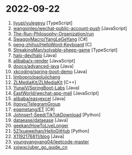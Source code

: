 # 2022-09-22

1. [liyupi/yulegeyu](https://github.com/liyupi/yulegeyu "羊了个羊纯前端实现版【鱼了个鱼】，自定义关卡+图案+无限道具，可在线玩：https://yulegeyu.cn") [TypeScript]
2. [wangxinleo/wechat-public-account-push](https://github.com/wangxinleo/wechat-public-account-push "微信公众号推送-给女朋友的浪漫") [JavaScript]
3. [The-Run-Philosophy-Organization/run](https://github.com/The-Run-Philosophy-Organization/run "润学全球官方指定GITHUB，整理润学宗旨、纲领、理论和各类润之实例；解决为什么润，润去哪里，怎么润三大问题； 并成为新中国人的核心宗教，核心信念。") 
4. [SwaggyMacro/YangLeGeYang](https://github.com/SwaggyMacro/YangLeGeYang "免抓包版本，羊了个羊 助手，羊了个羊一键通关，自动获取Token，羊了个羊辅助，本项目仅用于学习研究使用，请勿将本项目的任何内容用于商业或非法目的，否则后果自负。") [C#]
5. [peng-zhihui/HelloWord-Keyboard](https://github.com/peng-zhihui/HelloWord-Keyboard "") [C]
6. [StreakingMan/solvable-sheep-game](https://github.com/StreakingMan/solvable-sheep-game "能够解出来的“羊了个羊”小游戏demo（react实现）") [TypeScript]
7. [halo-dev/halo](https://github.com/halo-dev/halo "✍ 一款现代化的开源博客 / CMS 系统。") [Java]
8. [alibaba/x-render](https://github.com/alibaba/x-render "🚴‍♀️ 阿里 - 很易用的中后台「表单 / 表格 / 图表」解决方案") [JavaScript]
9. [doocs/advanced-java](https://github.com/doocs/advanced-java "😮 Core Interview Questions & Answers For Experienced Java(Backend) Developers | 互联网 Java 工程师进阶知识完全扫盲：涵盖高并发、分布式、高可用、微服务、海量数据处理等领域知识") [Java]
10. [xkcoding/spring-boot-demo](https://github.com/xkcoding/spring-boot-demo "该项目已成功集成 actuator(监控)、admin(可视化监控)、logback(日志)、aopLog(通过AOP记录web请求日志)、统一异常处理(json级别和页面级别)、freemarker(模板引擎)、thymeleaf(模板引擎)、Beetl(模板引擎)、Enjoy(模板引擎)、JdbcTemplate(通用JDBC操作数据库)、JPA(强大的ORM框架)、mybatis(强大的ORM框架)、通用Mapper(快速操作Mybatis)、PageHelper(通用的Mybatis分页插件)、mybatis-plus(快速操作Mybatis)、BeetlSQL(强大的ORM框架)、upload(本地文件上传和七牛云文件上传)、redis(缓存)、ehcache(缓存)、ema…") [Java]
11. [limbopro/paolujichang](https://github.com/limbopro/paolujichang "跑路机场名单收集（2020-2022），欢迎投稿。") 
12. [ZLMediaKit/ZLMediaKit](https://github.com/ZLMediaKit/ZLMediaKit "WebRTC/RTSP/RTMP/HTTP/HLS/HTTP-FLV/WebSocket-FLV/HTTP-TS/HTTP-fMP4/WebSocket-TS/WebSocket-fMP4/GB28181/SRT server and client framework based on C++11") [C++]
13. [YunaiV/SpringBoot-Labs](https://github.com/YunaiV/SpringBoot-Labs "一个涵盖六个专栏：Spring Boot 2.X、Spring Cloud、Spring Cloud Alibaba、Dubbo、分布式消息队列、分布式事务的仓库。希望胖友小手一抖，右上角来个 Star，感恩 1024") [Java]
14. [EastWorld/wechat-app-mall](https://github.com/EastWorld/wechat-app-mall "微信小程序商城，微信小程序微店") [JavaScript]
15. [alibaba/easyexcel](https://github.com/alibaba/easyexcel "快速、简洁、解决大文件内存溢出的java处理Excel工具") [Java]
16. [itgoyo/TelegramGroup](https://github.com/itgoyo/TelegramGroup "悄咪咪收集的1000+个Telegram群合集，如果有更多好玩的telegram群，欢迎在 issue 提出或者pull requests") 
17. [egametang/ET](https://github.com/egametang/ET "Unity3D Client And C# Server Framework") [C#]
18. [Johnserf-Seed/TikTokDownload](https://github.com/Johnserf-Seed/TikTokDownload "抖音去水印视频批量下载") [Python]
19. [dataease/dataease](https://github.com/dataease/dataease "人人可用的开源数据可视化分析工具。") [Java]
20. [geekan/HowToLiveLonger](https://github.com/geekan/HowToLiveLonger "程序员延寿指南 | A programmer's guide to live longer") 
21. [521xueweihan/HelloGitHub](https://github.com/521xueweihan/HelloGitHub "分享 GitHub 上有趣、入门级的开源项目。Share interesting, entry-level open source projects on GitHub.") [Python]
22. [X1192176811/blog](https://github.com/X1192176811/blog "基于SpringBoot + Vue 开发的前后端分离博客，采用SpringSecurity进行权限管理，ElasticSearch全文搜索，支持QQ、微博第三方登录、在线聊天、发布说说等功能。") [Java]
23. [youngyangyang04/leetcode-master](https://github.com/youngyangyang04/leetcode-master "《代码随想录》LeetCode 刷题攻略：200道经典题目刷题顺序，共60w字的详细图解，视频难点剖析，50余张思维导图，支持C++，Java，Python，Go，JavaScript等多语言版本，从此算法学习不再迷茫！🔥🔥 来看看，你会发现相见恨晚！🚀") 
24. [xxjwxc/uber_go_guide_cn](https://github.com/xxjwxc/uber_go_guide_cn "Uber Go 语言编码规范中文版. The Uber Go Style Guide .") 
